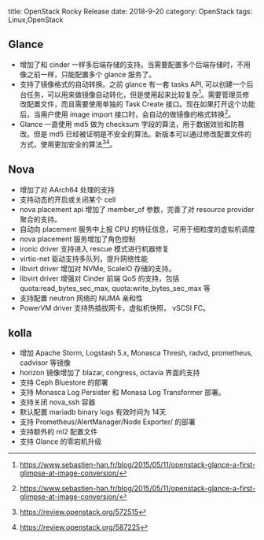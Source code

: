 title: OpenStack Rocky Release
date: 2018-9-20
category: OpenStack
tags: Linux,OpenStack


## Glance

* 增加了和 cinder 一样多后端存储的支持。当需要配置多个后端存储时，不用像之前一样，只能配置多个 glance 服务了。
* 支持了镜像格式的自动转换。之前 glance 有一套 tasks API, 可以创建一个后台任务，可以用来做镜像自动转化，但是使用起来比较复杂[^1]。需要管理员修改配置文件，而且需要使用单独的 Task Create 接口。现在如果打开这个功能后，当用户使用 image import 接口时，会自动的做镜像的格式转换[^1]。
* Glance 一直使用 md5 做为 checksum 字段的算法，用于数据效验和防篡改。但是 md5 已经被证明是不安全的算法。新版本可以通过修改配置文件的方式，使用更加安全的算法[^2][^3]。

## Nova

* 增加了对 AArch64 处理的支持
* 支持动态的开启或关闭某个 cell
* nova placement api 增加了 member\_of 参数，完善了对 resource provider 聚合的支持。
* 自动向 placement 服务中上报 CPU 的特征信息，可用于细粒度的虚拟机调度
* nova placement 服务增加了角色控制
* ironic driver 支持进入 rescue 模式进行机器修复
* virtio-net 驱动支持多队列，提升网络性能
* libvirt driver 增加对 NVMe, ScaleIO 存储的支持。
* libvirt driver 增强对 Cinder 前端 QoS 的支持，包括 quota:read\_bytes\_sec\_max, quota:write\_bytes\_sec\_max 等
* 支持配置 neutron 网络的 NUMA 亲和性
* PowerVM driver 支持热插拔网卡，虚拟机快照， vSCSI FC。

## kolla

* 增加 Apache Storm, Logstash 5.x, Monasca Thresh, radvd, prometheus, cadvisor 等镜像
* horizon 镜像增加了 blazar, congress, octavia 界面的支持
* 支持 Ceph Bluestore 的部署
* 支持 Monasca Log Persister 和 Monasa Log Transformer 部署。
* 支持关闭 nova\_ssh 容器
* 默认配置 mariadb binary logs 有效时间为 14天
* 支持 Prometheus/AlertManager/Node Exporter/ 的部署
* 支持额外的 ml2 配置文件
* 支持 Glance 的零宕机升级



[^1]: <https://www.sebastien-han.fr/blog/2015/05/11/openstack-glance-a-first-glimpse-at-image-conversion/>
[^2]: <https://review.openstack.org/572515>
[^3]: <https://review.openstack.org/587225>
[^4]: <https://docs.openstack.org/releasenotes/nova/rocky.html>
[^5]: <https://docs.openstack.org/releasenotes/kolla/rocky.html>
[^6]: <https://docs.openstack.org/releasenotes/kolla-ansible/rocky.html>
